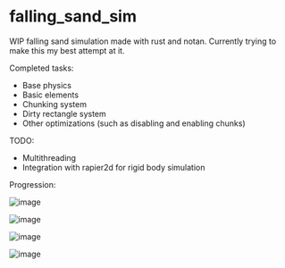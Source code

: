 # falling_sand_sim
WIP falling sand simulation made with rust and notan. Currently trying to make this my best attempt at it.

Completed tasks:
* Base physics
* Basic elements
* Chunking system
* Dirty rectangle system
* Other optimizations (such as disabling and enabling chunks)

TODO:
* Multithreading
* Integration with rapier2d for rigid body simulation

Progression:


![image](https://user-images.githubusercontent.com/34283640/223518969-e1f044ed-4f9c-4374-8873-0aaf70f6571e.png)




![image](https://user-images.githubusercontent.com/34283640/224505166-507b841c-941b-4251-9d56-bd614be1406a.png)




![image](https://user-images.githubusercontent.com/34283640/226126680-be922725-d5c5-4e03-b48d-241fe1a28147.png)




![image](https://github.com/mantasarm/falling_sand_sim/assets/34283640/edde07f4-3b65-4b4c-9e44-fd59c73cdf18)
